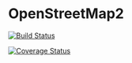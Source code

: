 # OpenStreetMap2

[![Build Status](https://travis-ci.org/yeesian/OpenStreetMap2.jl.svg?branch=master)](https://travis-ci.org/yeesian/OpenStreetMap2.jl)

[![Coverage Status](https://coveralls.io/repos/yeesian/OpenStreetMap2.jl/badge.svg?branch=master&service=github)](https://coveralls.io/github/yeesian/OpenStreetMap2.jl?branch=master)
